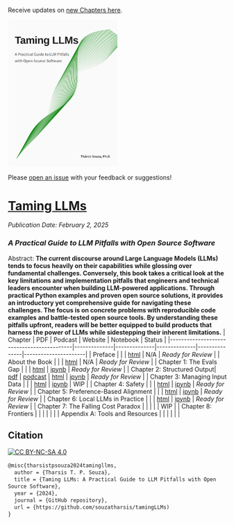 Receive updates on [new Chapters here](https://tamingllm.substack.com/).

 <a href="https://www.souzatharsis.com/tamingLLMs" target="_blank">
  <img src="tamingllms/_static/cover_curve.png" style="background-color:white; width:50%;" alt="Taming LLMs Cover" />
 </a>

Please [open an issue](https://github.com/souzatharsis/tamingLLMs/issues) with your feedback or suggestions!

# [Taming LLMs](https://www.souzatharsis.com/tamingLLMs)
*Publication Date: February 2, 2025*
### *A Practical Guide to LLM Pitfalls with Open Source Software*

Abstract: **The current discourse around Large Language Models (LLMs) tends to focus heavily on their capabilities while glossing over fundamental challenges. Conversely, this book takes a critical look at the key limitations and implementation pitfalls that engineers and technical leaders encounter when building LLM-powered applications. Through practical Python examples and proven open source solutions, it provides an introductory yet comprehensive guide for navigating these challenges. The focus is on concrete problems with reproducible code examples and battle-tested open source tools. By understanding these pitfalls upfront, readers will be better equipped to build products that harness the power of LLMs while sidestepping their inherent limitations.**
| Chapter                                   | PDF          | Podcast      | Website      | Notebook      | Status               |
|-------------------------------------------|--------------|--------------|--------------|---------------|----------------------|
| Preface                   | | | [html](https://www.tamingllms.com/markdown/preface.html) | N/A           | *Ready for Review*                   |
| About the Book                  | | | [html](https://www.tamingllms.com/markdown/intro.html) | N/A           | *Ready for Review*                   |
| Chapter 1: The Evals Gap                 | | | [html](https://www.tamingllms.com/notebooks/evals.html) | [ipynb](https://github.com/souzatharsis/tamingLLMs/blob/master/tamingllms/notebooks/evals.ipynb) | *Ready for Review*     |
| Chapter 2: Structured Output| [pdf](https://www.dropbox.com/scl/fi/x3a84bm1ewcfemj4p7b5p/DRAFT_Chapter-2-Structured-Output.pdf?rlkey=zysw6mat7har133rs7am7bb8n&st=4ns4ak24&dl=0) | [podcast](https://open.substack.com/pub/tamingllm/p/chapter-2-podcast-structured-output?r=4twl46&utm_campaign=post&utm_medium=web&showWelcomeOnShare=true) | [html](https://www.tamingllms.com/notebooks/structured_output.html) | [ipynb](https://github.com/souzatharsis/tamingLLMs/blob/master/tamingllms/notebooks/structured_output.ipynb) | *Ready for Review*     |
| Chapter 3: Managing Input Data | | | [html](https://www.tamingllms.com/notebooks/input.html) | [ipynb](https://github.com/souzatharsis/tamingLLMs/blob/master/tamingllms/notebooks/input.ipynb) | WIP    |
| Chapter 4: Safety              | | | [html](https://www.tamingllms.com/notebooks/safety.html)  |  [ipynb](https://github.com/souzatharsis/tamingLLMs/blob/master/tamingllms/notebooks/safety.ipynb) | *Ready for Review*     |
| Chapter 5: Preference-Based Alignment     | | | [html](https://www.tamingllms.com/notebooks/alignment.html) | [ipynb](https://github.com/souzatharsis/tamingLLMs/blob/master/tamingllms/notebooks/alignment.ipynb) | *Ready for Review*     |
| Chapter 6: Local LLMs in Practice | | | [html](https://www.tamingllms.com/notebooks/local.html) | [ipynb](https://github.com/souzatharsis/tamingLLMs/blob/master/tamingllms/notebooks/local.ipynb) | *Ready for Review*     |
| Chapter 7: The Falling Cost Paradox               | | |              |               |        WIP              |
| Chapter 8: Frontiers                | | |              |               |                 |
| Appendix A: Tools and Resources           | | |              |               |                      |

## Citation
[![CC BY-NC-SA 4.0][cc-by-nc-sa-image]][cc-by-nc-sa]

[cc-by-nc-sa]: http://creativecommons.org/licenses/by-nc-sa/4.0/
[cc-by-nc-sa-image]: https://licensebuttons.net/l/by-nc-sa/4.0/88x31.png
[cc-by-nc-sa-shield]: https://img.shields.io/badge/License-CC-BY--NC--SA-4.0-lightgrey.svg

```
@misc{tharsistpsouza2024tamingllms,
  author = {Tharsis T. P. Souza},
  title = {Taming LLMs: A Practical Guide to LLM Pitfalls with Open Source Software},
  year = {2024},
  journal = {GitHub repository},
  url = {https://github.com/souzatharsis/tamingLLMs)
}
```

